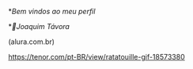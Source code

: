**Bem vindos ao meu perfil*

**📍Joaquim Távora*

(alura.com.br) 

https://tenor.com/pt-BR/view/ratatouille-gif-18573380
